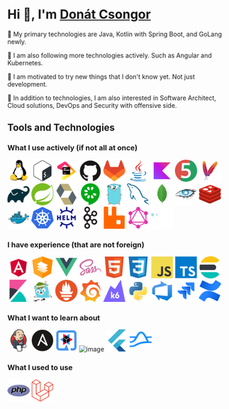 # Hi 👋, I'm [Donát Csongor](https://www.linkedin.com/in/donat-csongor/)

🔭 My primary technologies are Java, Kotlin with Spring Boot, and GoLang newly.

🔬 I am also following more technologies actively. Such as Angular and Kubernetes.

🌱 I am motivated to try new things that I don't know yet. Not just development.

📖 In addition to technologies, I am also interested in Software Architect, Cloud solutions, DevOps and Security with offensive side.

## Tools and Technologies 

### What I use actively (if not all at once)
<img src="https://raw.githubusercontent.com/devicons/devicon/master/icons/linux/linux-original.svg" width="50" height="auto" alt="image" title="Linux"> <img src="https://raw.githubusercontent.com/devicons/devicon/master/icons/bash/bash-original.svg" width="50" height="auto" alt="image" title="Bash"> <img src="https://raw.githubusercontent.com/devicons/devicon/master/icons/jetbrains/jetbrains-original.svg" width="50" height="auto" alt="image" title="JetBrains"> <img src="https://raw.githubusercontent.com/devicons/devicon/master/icons/github/github-original.svg" width="50" height="auto" alt="image" title="GitHub"> <img src="https://raw.githubusercontent.com/devicons/devicon/master/icons/gitlab/gitlab-original.svg" width="50" height="auto" alt="image" title="GitLab"> <img src="https://raw.githubusercontent.com/devicons/devicon/master/icons/java/java-original.svg" width="50" height="auto" alt="image" title="Java"> <img src="https://raw.githubusercontent.com/devicons/devicon/master/icons/kotlin/kotlin-original.svg" width="50" height="auto" alt="image" title="Kotlin"> <img src="https://raw.githubusercontent.com/devicons/devicon/master/icons/junit/junit-original.svg" width="50" height="auto" alt="image" title="JUnit 5"> <img src="https://raw.githubusercontent.com/devicons/devicon/master/icons/maven/maven-original.svg" width="50" height="auto" alt="image" title="Maven"> <img src="https://raw.githubusercontent.com/devicons/devicon/master/icons/gradle/gradle-original.svg" width="50" height="auto" alt="image" title="Gradle"> <img src="https://raw.githubusercontent.com/devicons/devicon/master/icons/spring/spring-original.svg" width="50" height="auto" alt="image" title="Spring Boot & Framework"> <img src="https://raw.githubusercontent.com/devicons/devicon/master/icons/hibernate/hibernate-original.svg" width="50" height="auto" alt="image" title="Hibernate ORM"> <img src="https://raw.githubusercontent.com/devicons/devicon/master/icons/cucumber/cucumber-plain.svg" width="50" height="auto" alt="image" title="Cucumber"> <img src="https://raw.githubusercontent.com/devicons/devicon/master/icons/go/go-original.svg" width="50" height="auto" alt="image" title="GoLang"> <img src="https://raw.githubusercontent.com/devicons/devicon/master/icons/mysql/mysql-original.svg" width="50" height="auto" alt="image" title="MySQL"> <img src="https://raw.githubusercontent.com/devicons/devicon/master/icons/mongodb/mongodb-original.svg" width="50" height="auto" alt="image" title="MongoDB"> <img src="https://raw.githubusercontent.com/devicons/devicon/master/icons/cassandra/cassandra-original.svg" width="50" height="auto" alt="image" title="Cassandra"> <img src="https://raw.githubusercontent.com/devicons/devicon/master/icons/redis/redis-original.svg" width="50" height="auto" alt="image" title="Redis"> <img src="https://raw.githubusercontent.com/devicons/devicon/master/icons/docker/docker-original.svg" width="50" height="auto" alt="image" title="Docker"> <img src="https://raw.githubusercontent.com/devicons/devicon/master/icons/kubernetes/kubernetes-original.svg" width="50" height="auto" alt="image" title="Kubernetes"> <img src="https://raw.githubusercontent.com/devicons/devicon/master/icons/helm/helm-original.svg" width="50" height="auto" alt="image" title="Helm"> <img src="https://raw.githubusercontent.com/devicons/devicon/master/icons/apachekafka/apachekafka-original.svg" width="50" height="auto" alt="image" title="Apache Kafka"> <img src="https://raw.githubusercontent.com/devicons/devicon/master/icons/rabbitmq/rabbitmq-original.svg" width="50" height="auto" alt="image" title="RabbitMQ"> <img src="https://raw.githubusercontent.com/devicons/devicon/master/icons/graphql/graphql-plain.svg" width="50" height="auto" alt="image" title="GraphQL"> <img src="https://raw.githubusercontent.com/devicons/devicon/master/icons/grpc/grpc-original.svg" width="50" height="auto" alt="image" title="gRPC">

### I have experience (that are not foreign)
<img src="https://raw.githubusercontent.com/devicons/devicon/master/icons/angular/angular-original.svg" width="50" height="auto" alt="image" title="Angular 2+"> <img src="https://raw.githubusercontent.com/devicons/devicon/master/icons/angularmaterial/angularmaterial-original.svg" width="50" height="auto" alt="image" title="Angular Material"> <img src="https://raw.githubusercontent.com/devicons/devicon/master/icons/vuejs/vuejs-original.svg" width="50" height="auto" alt="image" title="VueJS"> <img src="https://raw.githubusercontent.com/devicons/devicon/master/icons/sass/sass-original.svg" width="50" height="auto" alt="image" title="SASS & SCSS"> <img src="https://raw.githubusercontent.com/devicons/devicon/master/icons/html5/html5-original.svg" width="50" height="auto" alt="image" title="HTML 5"> <img src="https://raw.githubusercontent.com/devicons/devicon/master/icons/css3/css3-original.svg" width="50" height="auto" alt="image" title="CSS 3"> <img src="https://raw.githubusercontent.com/devicons/devicon/master/icons/javascript/javascript-original.svg" width="50" height="auto" alt="image" title="JavaScript"> <img src="https://raw.githubusercontent.com/devicons/devicon/master/icons/typescript/typescript-original.svg" width="50" height="auto" alt="image" title="TypeScript"> <img src="https://raw.githubusercontent.com/devicons/devicon/master/icons/elasticsearch/elasticsearch-original.svg" width="50" height="auto" alt="image" title="ElasticSearch"> <img src="https://raw.githubusercontent.com/devicons/devicon/master/icons/kibana/kibana-original.svg" width="50" height="auto" alt="image" title="Kibana"> <img src="https://raw.githubusercontent.com/devicons/devicon/master/icons/jaegertracing/jaegertracing-original.svg" width="50" height="auto" alt="image" title="Jaeger Tracing"> <img src="https://raw.githubusercontent.com/devicons/devicon/master/icons/prometheus/prometheus-original.svg" width="50" height="auto" alt="image" title="Prometheus"> <img src="https://raw.githubusercontent.com/devicons/devicon/master/icons/grafana/grafana-original.svg" width="50" height="auto" alt="image" title="Grafana"> <img src="https://raw.githubusercontent.com/devicons/devicon/master/icons/k6/k6-original.svg" width="50" height="auto" alt="image" title="K6"> <img src="https://raw.githubusercontent.com/devicons/devicon/master/icons/python/python-original.svg" width="50" height="auto" alt="image" title="Python"> <img src="https://raw.githubusercontent.com/devicons/devicon/master/icons/azuredevops/azuredevops-original.svg" width="50" height="auto" alt="image" title="Azure DevOps"> <img src="https://raw.githubusercontent.com/devicons/devicon/master/icons/jira/jira-original.svg" width="50" height="auto" alt="image" title="Jira"> <img src="https://raw.githubusercontent.com/devicons/devicon/master/icons/confluence/confluence-original.svg" width="50" height="auto" alt="image" title="Confluence">

### What I want to learn about
<img src="https://raw.githubusercontent.com/devicons/devicon/master/icons/jenkins/jenkins-original.svg" width="50" height="auto" alt="image" title="Jenkins"> <img src="https://raw.githubusercontent.com/devicons/devicon/master/icons/ansible/ansible-original.svg" width="50" height="auto" alt="image" title="Ansible"> <img src="https://raw.githubusercontent.com/devicons/devicon/master/icons/quarkus/quarkus-original.svg" width="50" height="auto" alt="image" title="Quarkus Framework"> <img src="https://objectcomputing.com/files/2616/2275/4406/micronaut_stacked_black.svg" width="50" height="auto" alt="image" title="Micronaut Framework"> <img src="https://raw.githubusercontent.com/devicons/devicon/master/icons/flutter/flutter-original.svg" width="50" height="auto" alt="image" title="Flutter"> <img src="media/apache-pulzar.svg" style="padding-bottom: 10px" width="50" height="auto" alt="image" title="Apache Pulzar">

### What I used to use
<img src="https://raw.githubusercontent.com/devicons/devicon/master/icons/php/php-original.svg" width="50" height="auto" alt="image" title="PHP"> <img src="https://raw.githubusercontent.com/devicons/devicon/master/icons/laravel/laravel-original.svg" width="50" height="auto" alt="image" title="Laravel Framework">

